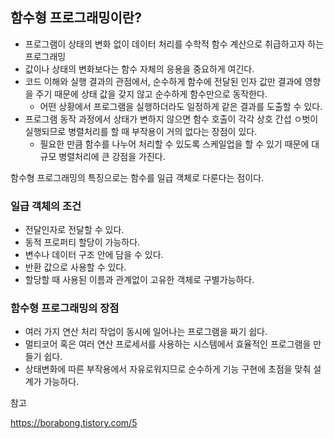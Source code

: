 ## 함수형 프로그래밍이란?

+ 프로그램이 상태의 변화 없이 데이터 처리를 수학적 함수 계산으로 취급하고자 하는 프로그래밍
+ 값이나 상태의 변화보다는 함수 자체의 응용을 중요하게 여긴다.
+ 코드 이해와 실행 결과의 관점에서, 순수하게 함수에 전달된 인자 값만 결과에 영향을 주기 때문에 상태 값을 갖지 않고 순수하게 함수만으로 동작한다. 
  + 어떤 상황에서 프로그램을 실행하더라도 일정하게 같은 결과를 도출할 수 있다. 
+ 프로그램 동작 과정에서 상태가 변하지 않으면 함수 호출이 각각 상호 간섭 ㅇ벗이 실행되므로 병렬처리를 할 때 부작용이 거의 없다는 장점이 있다. 
  + 필요한 만큼 함수를 나누어 처리할 수 있도록 스케일업을 할 수 있기 때문에 대규모 병렬처리에 큰 강점을 가진다.



함수형 프로그래밍의 특징으로는 함수를 일급 객체로 다룬다는 점이다. 



### 일급 객체의 조건 

+ 전달인자로 전달할 수 있다. 
+ 동적 프로퍼티 할당이 가능하다.
+ 변수나 데이터 구조 안에 담을 수 있다. 
+ 반환 값으로 사용할 수 있다. 
+ 할당할 때 사용된 이름과 관계없이 고유한 객체로 구별가능하다. 



### 함수형 프로그래밍의 장점 

+ 여러 가지 연산 처리 작업이 동시에 일어나는 프로그램을 짜기 쉽다.
+ 멀티코어 혹은 여러 연산 프로세서를 사용하는 시스템에서 효율적인 프로그램을 만들기 쉽다.
+ 상태변화에 따른 부작용에서 자유로워지므로 순수하게 기능 구현에 초점을 맞춰 설계가 가능하다. 



참고

https://borabong.tistory.com/5